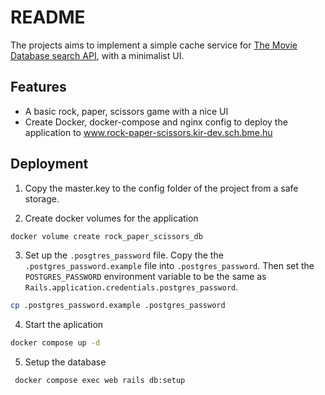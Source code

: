 # README

The projects aims to implement a simple cache service
for [The Movie Database search API](https://developer.themoviedb.org/reference/search-movie), with a minimalist UI.

## Features

- A basic rock, paper, scissors game with a nice UI
- Create Docker, docker-compose and nginx config to deploy the application to www.rock-paper-scissors.kir-dev.sch.bme.hu


## Deployment

1. Copy the master.key to the config folder of the project from a safe storage.

2. Create docker volumes for the application

```bash
docker volume create rock_paper_scissors_db
```

3. Set up the `.posgtres_password` file. Copy the the `.postgres_password.example` file into `.postgres_password`. Then
   set the `POSTGRES_PASSWORD` environment variable to be the same as `Rails.application.credentials.postgres_password`.

```bash
cp .postgres_password.example .postgres_password
```

4. Start the aplication

```bash
docker compose up -d
```

5. Setup the database

```bash
 docker compose exec web rails db:setup
```




